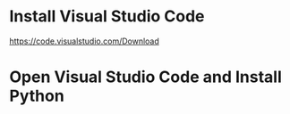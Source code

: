 # Install Visual Studio Code
https://code.visualstudio.com/Download

# Open Visual Studio Code and Install Python
